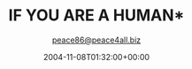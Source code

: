 ---
title: 'IF YOU ARE A HUMAN*'
posts: 1
hash: 't330'
author: 'peace86@peace4all.biz'
date: 2004-11-08T01:32:00+00:00
sources:
  - http://forums.tokipona.org/viewtopic.php%3Ft=330.html
---